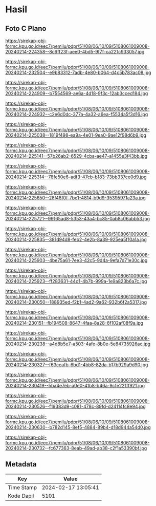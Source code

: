 # Hasil

## Foto C Plano

https://sirekap-obj-formc.kpu.go.id/eec7/pemilu/pdpr/51/08/06/10/09/5108061009008-20240214-224358--8c6ff23f-aee0-4bd5-9f7f-ca221c933057.jpg

https://sirekap-obj-formc.kpu.go.id/eec7/pemilu/pdpr/51/08/06/10/09/5108061009008-20240214-232504--e9b83312-7adb-4e80-b064-d4c5b783ac08.jpg

https://sirekap-obj-formc.kpu.go.id/eec7/pemilu/pdpr/51/08/06/10/09/5108061009008-20240214-224909--b7554569-ae6a-4d18-9f3c-12ab3cced184.jpg

https://sirekap-obj-formc.kpu.go.id/eec7/pemilu/pdpr/51/08/06/10/09/5108061009008-20240214-224932--c2e6d0dc-377a-4a32-a6ea-f5534a5f3d16.jpg

https://sirekap-obj-formc.kpu.go.id/eec7/pemilu/pdpr/51/08/06/10/09/5108061009008-20240214-225038--1819f498-ea9a-4e01-9ea0-9ae12f98d6b9.jpg

https://sirekap-obj-formc.kpu.go.id/eec7/pemilu/pdpr/51/08/06/10/09/5108061009008-20240214-225141--57b26ab2-6529-4cba-ae47-a1455e3f43bb.jpg

https://sirekap-obj-formc.kpu.go.id/eec7/pemilu/pdpr/51/08/06/10/09/5108061009008-20240214-225314--78fe50e6-adf3-47cb-b183-73bb337ce0d9.jpg

https://sirekap-obj-formc.kpu.go.id/eec7/pemilu/pdpr/51/08/06/10/09/5108061009008-20240214-225650--28f48f0f-7be1-4814-b9d9-35395971a23a.jpg

https://sirekap-obj-formc.kpu.go.id/eec7/pemilu/pdpr/51/08/06/10/09/5108061009008-20240214-225721--99165ad8-5353-43a4-bc85-0ab8c06abb53.jpg

https://sirekap-obj-formc.kpu.go.id/eec7/pemilu/pdpr/51/08/06/10/09/5108061009008-20240214-225835--381d94d8-feb2-4e2b-8a39-925ea5f10a1a.jpg

https://sirekap-obj-formc.kpu.go.id/eec7/pemilu/pdpr/51/08/06/10/09/5108061009008-20240214-225903--4be75a61-7ee3-42c5-9d4a-9efa7d71e30c.jpg

https://sirekap-obj-formc.kpu.go.id/eec7/pemilu/pdpr/51/08/06/10/09/5108061009008-20240214-225923--ff283631-44d1-4b7b-999a-1e9a823b6a7c.jpg

https://sirekap-obj-formc.kpu.go.id/eec7/pemilu/pdpr/51/08/06/10/09/5108061009008-20240214-230050--188935ed-f2b1-4ad2-9a62-932b6f2a5317.jpg

https://sirekap-obj-formc.kpu.go.id/eec7/pemilu/pdpr/51/08/06/10/09/5108061009008-20240214-230151--fb194508-8647-4faa-8a28-6f102af08f9a.jpg

https://sirekap-obj-formc.kpu.go.id/eec7/pemilu/pdpr/51/08/06/10/09/5108061009008-20240214-230238--a4d8b5e7-a503-4afe-8b0e-5e84735926ac.jpg

https://sirekap-obj-formc.kpu.go.id/eec7/pemilu/pdpr/51/08/06/10/09/5108061009008-20240214-230327--f63ceafb-6bd1-4bb8-82da-b17b929a9d90.jpg

https://sirekap-obj-formc.kpu.go.id/eec7/pemilu/pdpr/51/08/06/10/09/5108061009008-20240214-230419--5ba4e7eb-a0e0-41b8-b46a-9cfe221ff921.jpg

https://sirekap-obj-formc.kpu.go.id/eec7/pemilu/pdpr/51/08/06/10/09/5108061009008-20240214-230526--f19383d9-c081-478c-89fd-d24114fc8e94.jpg

https://sirekap-obj-formc.kpu.go.id/eec7/pemilu/pdpr/51/08/06/10/09/5108061009008-20240214-230630--b782d145-8ef5-4884-89b4-d18d944a54d0.jpg

https://sirekap-obj-formc.kpu.go.id/eec7/pemilu/pdpr/51/08/06/10/09/5108061009008-20240214-230732--fc677363-8eab-49ad-ab38-c2f1a53390bf.jpg


## Metadata

| Key        | Value               |
| ---------- | ------------------- |
| Time Stamp | 2024-02-17 13:05:41 |
| Kode Dapil | 5101                |



